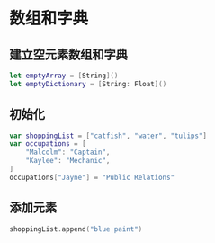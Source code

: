 # 数组和字典

## 建立空元素数组和字典

```swift
let emptyArray = [String]()
let emptyDictionary = [String: Float]()
```



## 初始化

```swift
var shoppingList = ["catfish", "water", "tulips"]
var occupations = [
    "Malcolm": "Captain",
    "Kaylee": "Mechanic",
]
occupations["Jayne"] = "Public Relations"
```

## 添加元素

```swift
shoppingList.append("blue paint")
```

